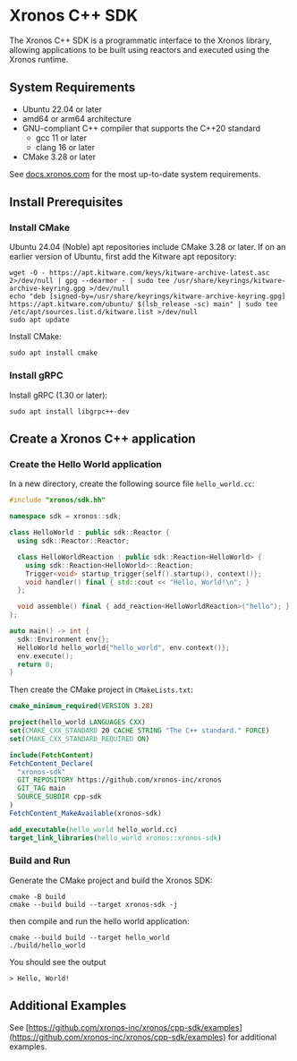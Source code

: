 # Xronos C++ SDK

The Xronos C++ SDK is a programmatic interface to the Xronos library, allowing applications
to be built using reactors and executed using the Xronos runtime.

## System Requirements

- Ubuntu 22.04 or later
- amd64 or arm64 architecture
- GNU-compliant C++ compiler that supports the C++20 standard
  - gcc 11 or later
  - clang 16 or later
- CMake 3.28 or later

See [docs.xronos.com](https://docs.xronos.com) for the most up-to-date system requirements.

## Install Prerequisites

### Install CMake

Ubuntu 24.04 (Noble) apt repositories include CMake 3.28 or later. If on an earlier
version of Ubuntu, first add the Kitware apt repository:

```shell
wget -O - https://apt.kitware.com/keys/kitware-archive-latest.asc 2>/dev/null | gpg --dearmor - | sudo tee /usr/share/keyrings/kitware-archive-keyring.gpg >/dev/null
echo "deb [signed-by=/usr/share/keyrings/kitware-archive-keyring.gpg] https://apt.kitware.com/ubuntu/ $(lsb_release -sc) main" | sudo tee /etc/apt/sources.list.d/kitware.list >/dev/null
sudo apt update
```

Install CMake:

```shell
sudo apt install cmake
```

### Install gRPC

Install gRPC (1.30 or later):

```shell
sudo apt install libgrpc++-dev
```

## Create a Xronos C++ application

### Create the Hello World application

In a new directory, create the following source file `hello_world.cc`:

```cpp
#include "xronos/sdk.hh"

namespace sdk = xronos::sdk;

class HelloWorld : public sdk::Reactor {
  using sdk::Reactor::Reactor;

  class HelloWorldReaction : public sdk::Reaction<HelloWorld> {
    using sdk::Reaction<HelloWorld>::Reaction;
    Trigger<void> startup_trigger{self().startup(), context()};
    void handler() final { std::cout << "Hello, World!\n"; }
  };

  void assemble() final { add_reaction<HelloWorldReaction>("hello"); }
};

auto main() -> int {
  sdk::Environment env{};
  HelloWorld hello_world{"hello_world", env.context()};
  env.execute();
  return 0;
}
```

Then create the CMake project in `CMakeLists.txt`:

```cmake
cmake_minimum_required(VERSION 3.28)

project(hello_world LANGUAGES CXX)
set(CMAKE_CXX_STANDARD 20 CACHE STRING "The C++ standard." FORCE)
set(CMAKE_CXX_STANDARD_REQUIRED ON)

include(FetchContent)
FetchContent_Declare(
  "xronos-sdk"
  GIT_REPOSITORY https://github.com/xronos-inc/xronos
  GIT_TAG main
  SOURCE_SUBDIR cpp-sdk
)
FetchContent_MakeAvailable(xronos-sdk)

add_executable(hello_world hello_world.cc)
target_link_libraries(hello_world xronos::xronos-sdk)
```

### Build and Run

Generate the CMake project and build the Xronos SDK:

```shell
cmake -B build
cmake --build build --target xronos-sdk -j
```

then compile and run the hello world application:

```shell
cmake --build build --target hello_world
./build/hello_world
```

You should see the output

```shell
> Hello, World!
```

## Additional Examples

See [https://github.com/xronos-inc/xronos/cpp-sdk/examples](https://github.com/xronos-inc/xronos/cpp-sdk/examples) for additional examples.
